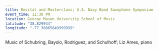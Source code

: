 ```yaml
---
title: Recital and Masterclass; U.S. Navy Band Saxophone Symposium
event_time: 11:30 PM
location: George Mason University School of Music
latitude: "38.829944"
longitude: "-77.30865849999999"
---
```

Music of Schubring, Bayolo, Rodriguez, and Schulhoff; Liz Ames, piano